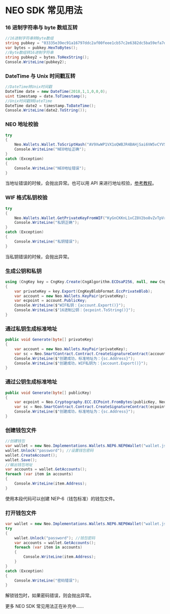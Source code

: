 # NEO SDK 常见用法

### 16 进制字符串与 byte 数组互转

```c#
//16进制字符串转Byte数组
string pubkey = "03335e39ec91a16797ddc2af00feee1cb57c2e6382dc5ba59efa7d65302e4b5a33";
var bytes = pubkey.HexToBytes();
//Byte数组转16进制字符串
string pubkey2 = bytes.ToHexString();
Console.WriteLine(pubkey2);
```

### DateTime 与 Unix 时间戳互转

```c#
//DateTime转Unix时间戳
DateTime date = new DateTime(2018,1,1,0,0,0);
uint timestamp = date.ToTimestamp();
//Unix时间戳转DateTime
DateTime date2 = timestamp.ToDateTime();
Console.WriteLine(date2.ToString());
```

### NEO 地址校验

```c#
try
{
    Neo.Wallets.Wallet.ToScriptHash("AV9XwWP1VX1oQWBJR4BAHjSai6VW5vCYVS ");
    Console.WriteLine("NEO地址正确");
}
catch (Exception)
{
    Console.WriteLine("NEO地址错误");
}
```

当地址错误的时候，会抛出异常。也可以用 API 来进行地址校验，[参考教程](../node/cli/latest-version/api/validateaddress.md)。

### WIF 格式私钥校验

```c#
try
{
    Neo.Wallets.Wallet.GetPrivateKeyFromWIF("KyGnCKKnL1xCZ8V2bo8vZvTpVrwAGnAXTmRqBEwA5JG2mqdgfgSx");
    Console.WriteLine("私钥正确");
}
catch (Exception)
{
    Console.WriteLine("私钥错误");
}
```

当私钥错误的时候，会抛出异常。

### 生成公钥和私钥

```c#
using (CngKey key = CngKey.Create(CngAlgorithm.ECDsaP256, null, new CngKeyCreationParameters { ExportPolicy = CngExportPolicies.AllowPlaintextArchiving }))
{
    var privateKey = key.Export(CngKeyBlobFormat.EccPrivateBlob);
    var account = new Neo.Wallets.KeyPair(privateKey);
    var ecpoint = account.PublicKey;
    Console.WriteLine($"WIF私钥：{account.Export()}");
    Console.WriteLine($"16进制公钥：{ecpoint.ToString()}");
}
```

### 通过私钥生成标准地址

```c#
public void Generate(byte[] privateKey)
{
    var account = new Neo.Wallets.KeyPair(privateKey);
    var sc = Neo.SmartContract.Contract.CreateSignatureContract(account.PublicKey);
    Console.WriteLine($"创建成功，标准地址为：{sc.Address}");
    Console.WriteLine($"创建成功，WIF私钥为：{account.Export()}");
}
```

### 通过公钥生成标准地址

```c#
public void Generate(byte[] publicKey)
{
    var ecpoint = Neo.Cryptography.ECC.ECPoint.FromBytes(publicKey, Neo.Cryptography.ECC.ECCurve.Secp256r1);
    var sc = Neo.SmartContract.Contract.CreateSignatureContract(ecpoint);
    Console.WriteLine($"创建成功，标准地址为：{sc.Address}");
}
```

### 创建钱包文件

```c#
//创建钱包
var wallet = new Neo.Implementations.Wallets.NEP6.NEP6Wallet("wallet.json"); //钱包文件名
wallet.Unlock("password"); //设置钱包密码
wallet.CreateAccount();
wallet.Save();
//输出钱包地址
var accounts = wallet.GetAccounts();
foreach (var item in accounts)
{
    Console.WriteLine(item.Address);
}
```

使用本段代码可以创建 NEP-6（钱包标准）的钱包文件。

### 打开钱包文件

```c#
var wallet = new Neo.Implementations.Wallets.NEP6.NEP6Wallet("wallet.json"); //钱包文件名
try
{
    wallet.Unlock("password"); //钱包密码
    var accounts = wallet.GetAccounts();
    foreach (var item in accounts)
    {
        Console.WriteLine(item.Address);
    }
}
catch (Exception)
{
    Console.WriteLine("密码错误");
}
```

解锁钱包时，如果密码错误，则会抛出异常。



更多 NEO SDK 常见用法正在补充中……